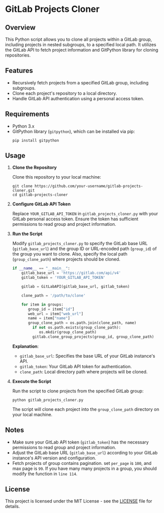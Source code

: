 # GitLab Projects Cloner

## Overview

This Python script allows you to clone all projects within a GitLab group, including projects in nested subgroups, to a specified local path. It utilizes the GitLab API to fetch project information and GitPython library for cloning repositories.

## Features

- Recursively fetch projects from a specified GitLab group, including subgroups.
- Clone each project's repository to a local directory.
- Handle GitLab API authentication using a personal access token.

## Requirements

- Python 3.x
- GitPython library (`gitpython`), which can be installed via pip:
  ```
  pip install gitpython
  ```

## Usage

1. **Clone the Repository**

   Clone this repository to your local machine:
   ```
   git clone https://github.com/your-username/gitlab-projects-cloner.git
   cd gitlab-projects-cloner
   ```

2. **Configure GitLab API Token**

   Replace `YOUR_GITLAB_API_TOKEN` in `gitlab_projects_cloner.py` with your GitLab personal access token. Ensure the token has sufficient permissions to read group and project information.

3. **Run the Script**

   Modify `gitlab_projects_cloner.py` to specify the GitLab base URL (`gitlab_base_url`) and the group ID or URL-encoded path (`group_id`) of the group you want to clone. Also, specify the local path (`group_clone_path`) where projects should be cloned.

   ```python
   if __name__ == "__main__":
       gitlab_base_url = 'https://gitlab.com/api/v4'
       gitlab_token = 'YOUR_GITLAB_API_TOKEN'

       gitlab = GitLabAPI(gitlab_base_url, gitlab_token)

       clone_path = '/path/to/clone'

       for item in groups:
          group_id = item["id"]
          web_url = item["web_url"]
          name = item["name"]
          group_clone_path = os.path.join(clone_path, name)
            if not os.path.exists(group_clone_path):
               os.mkdir(group_clone_path)
            gitlab.clone_group_projects(group_id, group_clone_path)
   ```

   **Explanation**:
   - `gitlab_base_url`: Specifies the base URL of your GitLab instance's API.
   - `gitlab_token`: Your GitLab API token for authentication.
   - `clone_path`: Local directory path where projects will be cloned.

4. **Execute the Script**

   Run the script to clone projects from the specified GitLab group:
   ```
   python gitlab_projects_cloner.py
   ```

   The script will clone each project into the `group_clone_path` directory on your local machine.

## Notes

- Make sure your GitLab API token (`gitlab_token`) has the necessary permissions to read group and project information.
- Adjust the GitLab base URL (`gitlab_base_url`) according to your GitLab instance's API version and configuration.
- Fetch projects of group contains pagination. set `per_page` is `100`, and max page is `99`. If you have many many projects in a group, you should modify the function in `line 114`.

## License

This project is licensed under the MIT License - see the [LICENSE](LICENSE) file for details.

